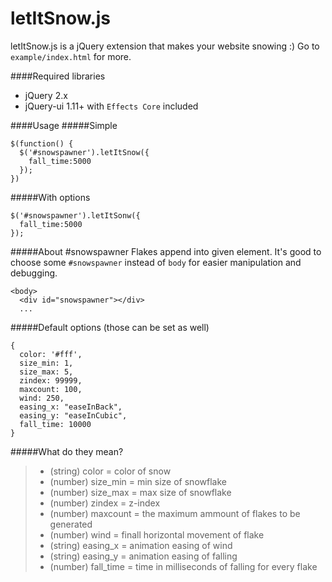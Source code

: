 # letItSnow.js
letItSnow.js is a jQuery extension that makes your website snowing :)
Go to `example/index.html` for more.

####Required libraries
- jQuery 2.x
- jQuery-ui 1.11+ with `Effects Core` included

####Usage
#####Simple
```
$(function() {
  $('#snowspawner').letItSnow({
    fall_time:5000
  });
})
```
#####With options
```
$('#snowspawner').letItSonw({
  fall_time:5000
});
```
#####About #snowspawner
Flakes append into given element. It's good to choose some `#snowspawner` instead of `body` for easier manipulation and debugging.
```
<body>
  <div id="snowspawner"></div>
  ...
```
#####Default options (those can be set as well)
```
{
  color: '#fff',
  size_min: 1,
  size_max: 5,
  zindex: 99999,
  maxcount: 100,
  wind: 250,
  easing_x: "easeInBack",
  easing_y: "easeInCubic",
  fall_time: 10000
}
```
#####What do they mean?
> - (string) color = color of snow
> - (number) size_min = min size of snowflake
> - (number) size_max = max size of snowflake
> - (number) zindex = z-index
> - (number) maxcount = the maximum ammount of flakes to be generated
> - (number) wind = finall horizontal movement of flake
> - (string) easing_x = animation easing of wind
> - (string) easing_y = animation easing of falling
> - (number) fall_time = time in milliseconds of falling for every flake

